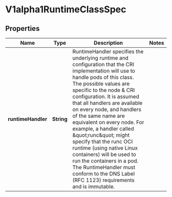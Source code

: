 
# V1alpha1RuntimeClassSpec

## Properties
Name | Type | Description | Notes
------------ | ------------- | ------------- | -------------
**runtimeHandler** | **String** | RuntimeHandler specifies the underlying runtime and configuration that the CRI implementation will use to handle pods of this class. The possible values are specific to the node &amp; CRI configuration.  It is assumed that all handlers are available on every node, and handlers of the same name are equivalent on every node. For example, a handler called \&quot;runc\&quot; might specify that the runc OCI runtime (using native Linux containers) will be used to run the containers in a pod. The RuntimeHandler must conform to the DNS Label (RFC 1123) requirements and is immutable. | 



